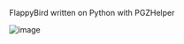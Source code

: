 FlappyBird written on Python with PGZHelper

![image](https://github.com/user-attachments/assets/74ed64cc-c423-4aa9-8dcd-4e675bbb6d8d)
